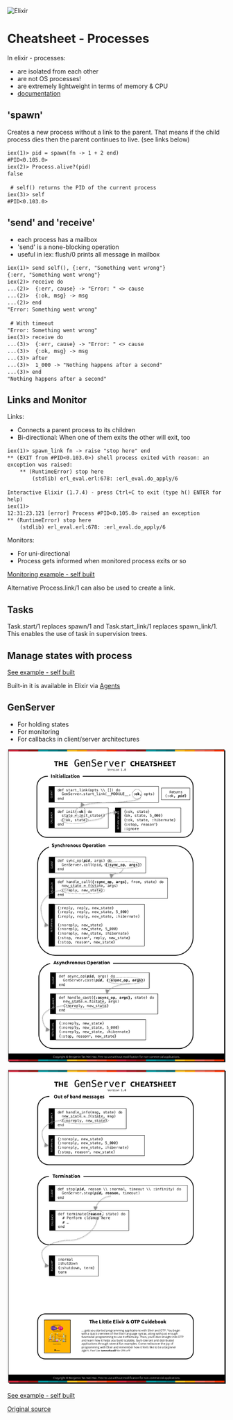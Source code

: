 ![Elixir](https://elixir-lang.org/images/logo/logo.png)

# Cheatsheet - Processes

In elixir - processes:
- are isolated from each other
- are not OS processes!
- are extremely lightweight in terms of memory & CPU
- [documentation](https://hexdocs.pm/elixir/Process.html)

## 'spawn'

Creates a new process without a link to the parent. That means if the child process dies then the parent continues to live. (see links below)
```
iex(1)> pid = spawn(fn -> 1 + 2 end)
#PID<0.105.0>
iex(2)> Process.alive?(pid)
false

 # self() returns the PID of the current process
iex(3)> self  
#PID<0.103.0>
```

## 'send' and 'receive'

- each process has a mailbox
- 'send' is a none-blocking operation
- useful in iex: flush/0 prints all message in mailbox
```
iex(1)> send self(), {:err, "Something went wrong"}
{:err, "Something went wrong"}
iex(2)> receive do
...(2)>  {:err, cause} -> "Error: " <> cause 
...(2)>  {:ok, msg} -> msg
...(2)> end
"Error: Something went wrong"

 # With timeout
"Error: Something went wrong"
iex(3)> receive do                         
...(3)>  {:err, cause} -> "Error: " <> cause
...(3)>  {:ok, msg} -> msg                  
...(3)> after
...(3)>  1_000 -> "Nothing happens after a second"
...(3)> end
"Nothing happens after a second"
```

## Links and Monitor

Links:
- Connects a parent process to its children
- Bi-directional: When one of them exits the other will exit, too

```
iex(1)> spawn_link fn -> raise "stop here" end
** (EXIT from #PID<0.103.0>) shell process exited with reason: an exception was raised:
    ** (RuntimeError) stop here
        (stdlib) erl_eval.erl:678: :erl_eval.do_apply/6

Interactive Elixir (1.7.4) - press Ctrl+C to exit (type h() ENTER for help)
iex(1)> 
12:31:23.121 [error] Process #PID<0.105.0> raised an exception
** (RuntimeError) stop here
    (stdlib) erl_eval.erl:678: :erl_eval.do_apply/6
```

Monitors:
 - For uni-directional
 - Process gets informed when monitored process exits or so

[Monitoring example - self built](./example_code/monitoring.ex)

Alternative Process.link/1 can also be used to create a link.

## Tasks

Task.start/1 replaces spawn/1 and Task.start_link/1 replaces spawn_link/1. This enables the use of task in supervision trees.

## Manage states with process

[See example - self built](./example_code/keyvalue_store.exs)

Built-in it is available in Elixir via [Agents](https://hexdocs.pm/elixir/Agent.html)

## GenServer

- For holding states
- For monitoring
- For callbacks in client/server architectures

![Cheatsheet by Benjamin Tan Wei Hao - Part 1](./img/the_genserver_cheatsheet_byBenjaminTanWeiHao_p1.png)

![Cheatsheet by Benjamin Tan Wei Hao - Part 1](./img/the_genserver_cheatsheet_byBenjaminTanWeiHao_p2.png)

[See example - self built](./example_code/postcodes.ex)

[Original source](https://github.com/benjamintanweihao/elixir-cheatsheets/)